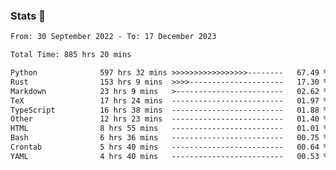 ### Stats 👋
<!--START_SECTION:waka-->

```txt
From: 30 September 2022 - To: 17 December 2023

Total Time: 885 hrs 20 mins

Python              597 hrs 32 mins >>>>>>>>>>>>>>>>>--------   67.49 %
Rust                153 hrs 9 mins  >>>>---------------------   17.30 %
Markdown            23 hrs 9 mins   >------------------------   02.62 %
TeX                 17 hrs 24 mins  -------------------------   01.97 %
TypeScript          16 hrs 38 mins  -------------------------   01.88 %
Other               12 hrs 23 mins  -------------------------   01.40 %
HTML                8 hrs 55 mins   -------------------------   01.01 %
Bash                6 hrs 36 mins   -------------------------   00.75 %
Crontab             5 hrs 40 mins   -------------------------   00.64 %
YAML                4 hrs 40 mins   -------------------------   00.53 %
```

<!--END_SECTION:waka-->

<!--
**buhaytza2005/buhaytza2005** is a ✨ _special_ ✨ repository because its `README.md` (this file) appears on your GitHub profile.

Here are some ideas to get you started:

- 🔭 I’m currently working on ...
- 🌱 I’m currently learning ...
- 👯 I’m looking to collaborate on ...
- 🤔 I’m looking for help with ...
- 💬 Ask me about ...
- 📫 How to reach me: ...
- 😄 Pronouns: ...
- ⚡ Fun fact: ...
-->


